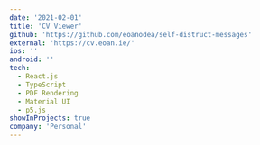 ```yaml
---
date: '2021-02-01'
title: 'CV Viewer'
github: 'https://github.com/eoanodea/self-distruct-messages'
external: 'https://cv.eoan.ie/'
ios: ''
android: ''
tech:
  - React.js
  - TypeScript
  - PDF Rendering
  - Material UI
  - p5.js
showInProjects: true
company: 'Personal'
---
```

